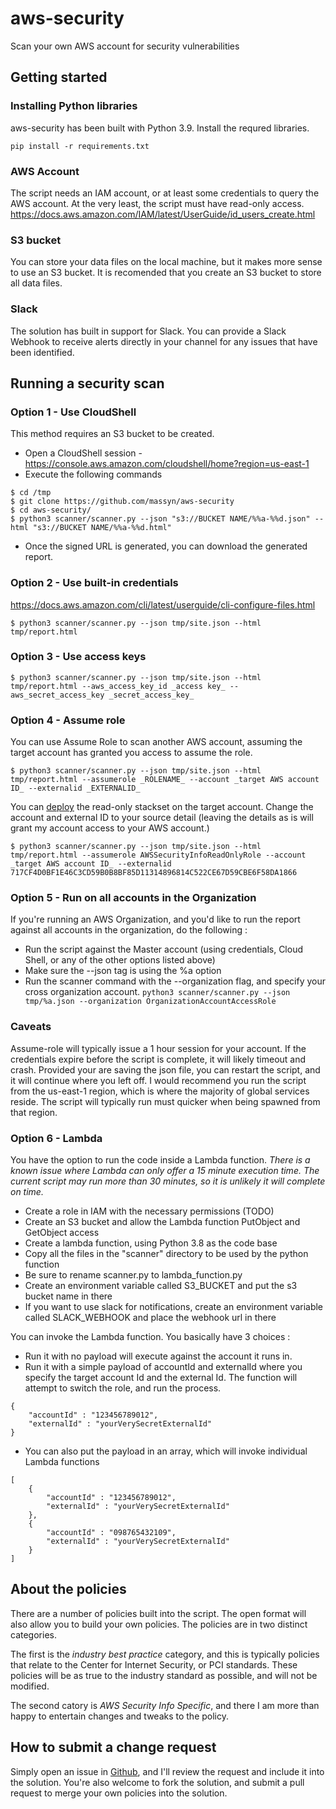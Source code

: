 # aws-security
Scan your own AWS account for security vulnerabilities
## Getting started
### Installing Python libraries
aws-security has been built with Python 3.9.  Install the requred libraries.
```
pip install -r requirements.txt
```
### AWS Account
The script needs an IAM account, or at least some credentials to query the AWS account.  At the very least, the script must have read-only access.
https://docs.aws.amazon.com/IAM/latest/UserGuide/id_users_create.html

### S3 bucket
You can store your data files on the local machine, but it makes more sense to use an S3 bucket.  It is recomended that you create an S3 bucket to store all data files.

### Slack
The solution has built in support for Slack.  You can provide a Slack Webhook to receive alerts directly in your channel for any issues that have been identified.

## Running a security scan
### Option 1 - Use CloudShell
This method requires an S3 bucket to be created.

* Open a CloudShell session - https://console.aws.amazon.com/cloudshell/home?region=us-east-1
* Execute the following commands
```
$ cd /tmp
$ git clone https://github.com/massyn/aws-security
$ cd aws-security/
$ python3 scanner/scanner.py --json "s3://BUCKET NAME/%%a-%%d.json" --html "s3://BUCKET NAME/%%a-%%d.html"
```
* Once the signed URL is generated, you can download the generated report.

### Option 2 - Use built-in credentials
https://docs.aws.amazon.com/cli/latest/userguide/cli-configure-files.html

```
$ python3 scanner/scanner.py --json tmp/site.json --html tmp/report.html
```

### Option 3 - Use access keys
```
$ python3 scanner/scanner.py --json tmp/site.json --html tmp/report.html --aws_access_key_id _access key_ --aws_secret_access_key _secret_access_key_
```
### Option 4 - Assume role
You can use Assume Role to scan another AWS account, assuming the target account has granted you access to assume the role.


```
$ python3 scanner/scanner.py --json tmp/site.json --html tmp/report.html --assumerole _ROLENAME_ --account _target AWS account ID_ --externalid _EXTERNALID_
```
You can [deploy](cloudformation/readonly.json) the read-only stackset on the target account.  Change the account and external ID to your source detail (leaving the details as is will grant my account access to your AWS account.)
```
$ python3 scanner/scanner.py --json tmp/site.json --html tmp/report.html --assumerole AWSSecurityInfoReadOnlyRole --account _target AWS account ID_ --externalid 717CF4D0BF1E46C3CD59B0B8BF85D11314896814C522CE67D59CBE6F58DA1866
```

### Option 5 - Run on all accounts in the Organization
If you're running an AWS Organization, and you'd like to run the report against all accounts in the organization, do the following :
* Run the script against the Master account (using credentials, Cloud Shell, or any of the other options listed above)
* Make sure the --json tag is using the %a option
* Run the scanner command with the --organization flag, and specify your cross organization account.
```python3 scanner/scanner.py --json tmp/%a.json --organization OrganizationAccountAccessRole```
### Caveats
Assume-role will typically issue a 1 hour session for your account.  If the credentials expire before the script is complete, it will likely timeout and crash.  Provided your are saving the json file, you can restart the script, and it will continue where you left off.  I would recommend you run the script from the us-east-1 region, which is where the majority of global services reside.  The script will typically run must quicker when being spawned from that region.
### Option 6 - Lambda
You have the option to run the code inside a Lambda function.  *There is a known issue where Lambda can only offer a 15 minute execution time.  The current script may run more than 30 minutes, so it is unlikely it will complete on time.*

* Create a role in IAM with the necessary permissions (TODO)
* Create an S3 bucket and allow the Lambda function PutObject and GetObject access
* Create a lambda function, using Python 3.8 as the code base
* Copy all the files in the "scanner" directory to be used by the python function
* Be sure to rename scanner.py to lambda_function.py
* Create an environment variable called S3_BUCKET and put the s3 bucket name in there
* If you want to use slack for notifications, create an environment variable called SLACK_WEBHOOK and place the webhook url in there

You can invoke the Lambda function.  You basically have 3 choices :

* Run it with no payload will execute against the account it runs in.
* Run it with a simple payload of accountId and externalId where you specify the target account Id and the external Id.  The function will attempt to switch the role, and run the process.
```
{
    "accountId" : "123456789012",
    "externalId" : "yourVerySecretExternalId"
}
```
* You can also put the payload in an array, which will invoke individual Lambda functions
```
[
    {
        "accountId" : "123456789012",
        "externalId" : "yourVerySecretExternalId"
    },
    {
        "accountId" : "098765432109",
        "externalId" : "yourVerySecretExternalId"
    }
]
```

## About the policies
There are a number of policies built into the script. The open format will also allow you to build your own policies.  The policies are in two distinct categories.

The first is the _industry best practice_ category, and this is typically policies that relate to the Center for Internet Security, or PCI standards.  These policies will be as true to the industry standard as possible, and will not be modified.

The second catory is _AWS Security Info Specific_, and there I am more than happy to entertain changes and tweaks to the policy.  

## How to submit a change request
Simply open an issue in [Github](https://github.com/massyn/aws-security/issues), and I'll review the request and include it into the solution.  You're also welcome to fork the solution, and submit a pull request to merge your own policies into the solution.
